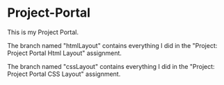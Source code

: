 # Project-Portal

This is my Project Portal.

The branch named "htmlLayout" contains everything I did in the "Project: Project Portal Html Layout" assignment.

The branch named "cssLayout" contains everything I did in the "Project: Project Portal CSS Layout" assignment.
